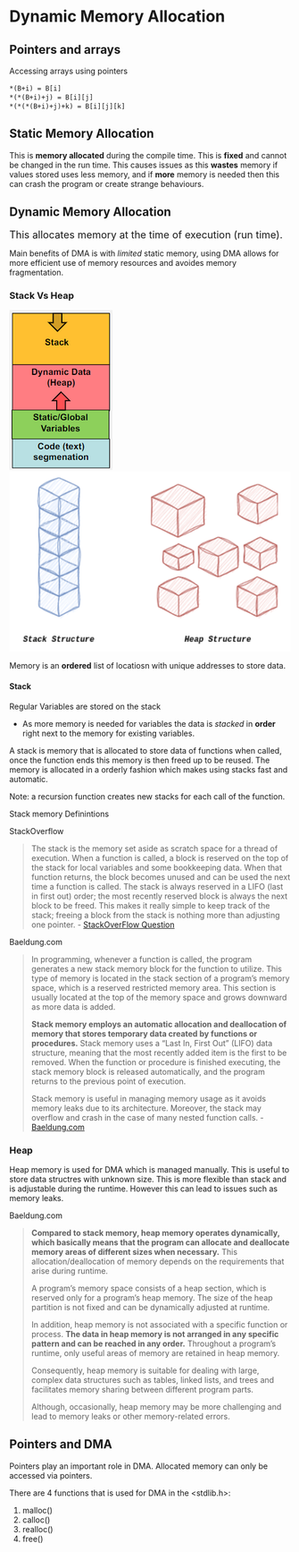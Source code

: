 # Dynamic Memory Allocation

## Pointers and arrays
Accessing arrays using pointers
~~~
*(B+i) = B[i]
*(*(B+i)+j) = B[i][j]
*(*(*(B+i)+j)+k) = B[i][j][k]
~~~

## Static Memory Allocation

This is **memory allocated** during the compile time. This is **fixed** and cannot be changed in the run time.
This causes issues as this **wastes** memory if values stored uses less memory, and if **more** memory is needed then this can crash the program or create strange behaviours.

## Dynamic Memory Allocation

<font size="4"> This allocates memory at the time of execution (run time).</font>

Main benefits of DMA is with *limited* static memory, using DMA allows for more efficient use of memory resources and avoides memory fragmentation.

### Stack Vs Heap
![Memory Diagram](stack.png) ![Diagram representation of stack vs heap memory](diagram.png)

Memory is an **ordered** list of locatiosn with unique addresses to store data.

#### Stack

Regular Variables are stored on the stack

- As more memory is needed for variables the data is *stacked* in **order** right next to the  memory for existing variables.

A stack is memory that is allocated to store data of functions when called, once the function ends this memory is then freed up to be reused. The memory is allocated in a orderly fashion which makes using stacks fast and automatic.

Note: a recursion function creates new stacks for each call of the function.

Stack memory Definintions

StackOverflow
>The stack is the memory set aside as scratch space for a thread of execution. When a function is called, a block is reserved on the top of the stack for local variables and some bookkeeping data. When that function returns, the block becomes unused and can be used the next time a function is called. The stack is always reserved in a LIFO (last in first out) order; the most recently reserved block is always the next block to be freed. This makes it really simple to keep track of the stack; freeing a block from the stack is nothing more than adjusting one pointer. - [StackOverFlow Question](https://stackoverflow.com/a/80113)

Baeldung.com
> 
>In programming, whenever a function is called, the program generates a new stack memory block for the function to utilize. This type of memory is located in the stack section of a program’s memory space, which is a reserved restricted memory area. This section is usually located at the top of the memory space and grows downward as more data is added.
> 
>**Stack memory employs an automatic allocation and deallocation of memory that stores temporary data created by functions or procedures.** Stack memory uses a “Last In, First Out” (LIFO) data structure, meaning that the most recently added item is the first to be removed. When the function or procedure is finished executing, the stack memory block is released automatically, and the program returns to the previous point of execution.
> 
>Stack memory is useful in managing memory usage as it avoids memory leaks due to its architecture. Moreover, the stack may overflow and crash in the case of many nested function calls. - [Baeldung.com](https://www.baeldung.com/cs/memory-stack-vs-heap)


### Heap

Heap memory is used for DMA which is managed manually. This is useful to store data structres with unknown size. This is more flexible than stack and is adjustable during the runtime. However this can lead to issues such as memory leaks.

Baeldung.com
>**Compared to stack memory, heap memory operates dynamically, which basically means that the program can allocate and deallocate memory areas of different sizes when necessary.** This allocation/deallocation of memory depends on the requirements that arise during runtime.
>
>A program’s memory space consists of a heap section, which is reserved only for a program’s heap memory. The size of the heap partition is not fixed and can be dynamically adjusted at runtime.
>
>In addition, heap memory is not associated with a specific function or process. **The data in heap memory is not arranged in any specific pattern and can be reached in any order.** Throughout a program’s runtime, only useful areas of memory are retained in heap memory.
>
>Consequently, heap memory is suitable for dealing with large, complex data structures such as tables, linked lists, and trees and facilitates memory sharing between different program parts.
>
>Although, occasionally, heap memory may be more challenging and lead to memory leaks or other memory-related errors.

## Pointers and DMA

Pointers play an important role in DMA. Allocated memory can only be accessed via pointers. 

There are 4 functions that is used for DMA in the \<stdlib.h\>:
1.  malloc()
2.  calloc()
3.  realloc()
4.  free()

